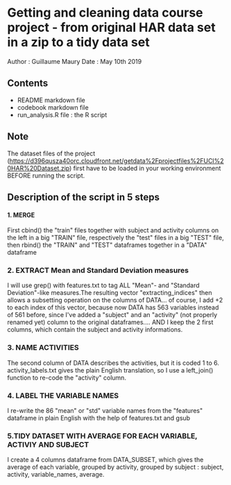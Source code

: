 # Getting and cleaning data course project - from original HAR data set in a zip to a tidy data set

Author : Guillaume Maury Date : May 10th 2019

## Contents
* README markdown file
* codebook markdown file
* run_analysis.R file : the R script

## Note  
The dataset files of the project (https://d396qusza40orc.cloudfront.net/getdata%2Fprojectfiles%2FUCI%20HAR%20Dataset.zip) first have to be loaded in your working environment BEFORE running the script.

## Description of the script in 5 steps
#### 1. MERGE 
 First cbind() the "train" files together with subject and activity columns on the left in a big "TRAIN" file, respectively the "test" files in a big "TEST" file, then rbind() the "TRAIN" and "TEST" dataframes together in a "DATA" dataframe

### 2. EXTRACT Mean and Standard Deviation measures
I will use grep() with features.txt to tag ALL "Mean"- and "Standard Deviation"-like measures.The resulting vector "extracting_indices" then allows a subsetting operation on the columns of DATA... of course, I add +2 to each index of this vector, because now DATA has 563 variables instead of 561 before, since I've added a "subject" and an "activity" (not properly renamed yet) column to the original dataframes.... AND I keep the 2 first columns, which contain the subject and activity informations.
              
### 3. NAME ACTIVITIES
The second column of DATA describes the activities, but it is coded 1 to 6. activity_labels.txt gives the plain English translation, so I use a left_join() function to re-code the "activity" column.
  
### 4. LABEL THE VARIABLE NAMES
I re-write the 86 "mean" or "std" variable names from the "features" dataframe in plain English with the help of features.txt and gsub

### 5.TIDY DATASET WITH AVERAGE FOR EACH VARIABLE, ACTIVIY AND SUBJECT
I create a 4 columns dataframe from DATA_SUBSET, which gives the average of each variable, grouped by activity, grouped by subject : subject, activity, variable_names, average.

